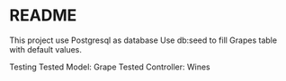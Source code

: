 # README
This project use Postgresql as database
Use db:seed to fill Grapes table with default values.

Testing
Tested Model: Grape
Tested Controller: Wines